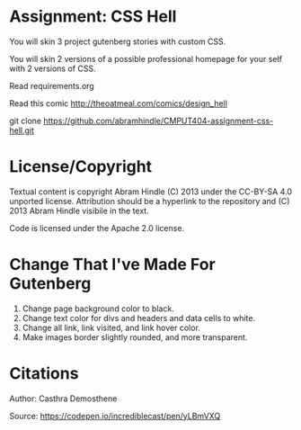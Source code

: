 Assignment: CSS Hell
====================

You will skin 3 project gutenberg stories with custom CSS.

You will skin 2 versions of a possible professional homepage for your
self with 2 versions of CSS.

Read requirements.org

Read this comic http://theoatmeal.com/comics/design_hell

git clone https://github.com/abramhindle/CMPUT404-assignment-css-hell.git

License/Copyright
=================

Textual content is copyright Abram Hindle (C) 2013 under the CC-BY-SA
4.0 unported license. Attribution should be a hyperlink to the
repository and (C) 2013 Abram Hindle visibile in the text.

Code is licensed under the Apache 2.0 license.

Change That I've Made For Gutenberg
===================================
1. Change page background color to black.
2. Change text color for divs and headers and data cells to white.
3. Change all link, link visited, and link hover color.
4. Make images border slightly rounded, and more transparent.

Citations
=========
Author: Casthra Demosthene

Source: https://codepen.io/incrediblecast/pen/yLBmVXQ



